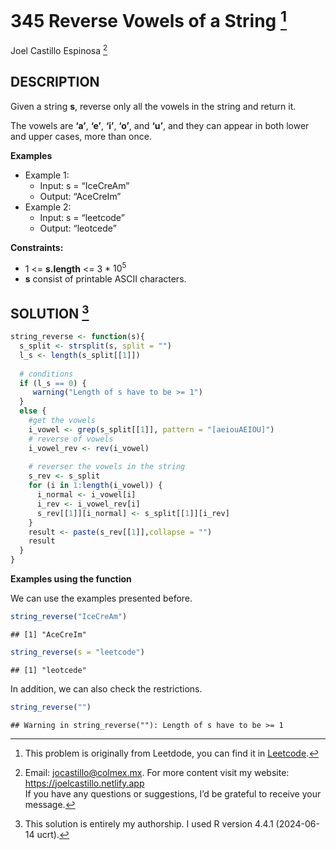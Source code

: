 
# 345 Reverse Vowels of a String [^1]

Joel Castillo Espinosa [^2]

## DESCRIPTION

Given a string **s**, reverse only all the vowels in the string and
return it.

The vowels are **‘a’**, **‘e’**, **‘i’**, **‘o’**, and **‘u’**, and they
can appear in both lower and upper cases, more than once.

**Examples**

- Example 1:
  - Input: s = “IceCreAm”
  - Output: “AceCreIm”
- Example 2:
  - Input: s = “leetcode”
  - Output: “leotcede”

**Constraints:**

- 1 \<= **s.length** \<= 3 \* $10^5$
- **s** consist of printable ASCII characters.

## SOLUTION [^3]

``` r
string_reverse <- function(s){
  s_split <- strsplit(s, split = "")
  l_s <- length(s_split[[1]])
  
  # conditions
  if (l_s == 0) {
     warning("Length of s have to be >= 1")
  } 
  else {
    #get the vowels
    i_vowel <- grep(s_split[[1]], pattern = "[aeiouAEIOU]")
    # reverse of vowels 
    i_vowel_rev <- rev(i_vowel)
    
    # reverser the vowels in the string
    s_rev <- s_split
    for (i in 1:length(i_vowel)) {
      i_normal <- i_vowel[i]
      i_rev <- i_vowel_rev[i]
      s_rev[[1]][i_normal] <- s_split[[1]][i_rev] 
    }
    result <- paste(s_rev[[1]],collapse = "")
    result
  }
}
```

**Examples using the function**

We can use the examples presented before.

``` r
string_reverse("IceCreAm")
```

    ## [1] "AceCreIm"

``` r
string_reverse(s = "leetcode")
```

    ## [1] "leotcede"

In addition, we can also check the restrictions.

``` r
string_reverse("")
```

    ## Warning in string_reverse(""): Length of s have to be >= 1

[^1]: This problem is originally from Leetdode, you can find it in
    [Leetcode](https://leetcode.com/problems/reverse-vowels-of-a-string/?envType=study-plan-v2&envId=leetcode-75).

[^2]: Email: <jocastillo@colmex.mx>. For more content visit my website:
    <https://joelcastillo.netlify.app> <br> If you have any questions or
    suggestions, I’d be grateful to receive your message.

[^3]: This solution is entirely my authorship. I used R version 4.4.1
    (2024-06-14 ucrt).
